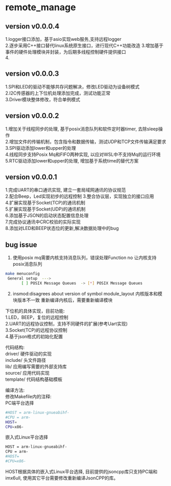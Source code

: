 # remote_manage

## version v0.0.0.4  
1.logger接口添加，基于asio实现web服务,支持远程logger  
2.逐步采用C++接口替代linux系统原生接口，进行现代C++功能改造
3.增加基于事件的硬件处理模块并封装，为后期多线程控制硬件提供接口  
4.

## version v0.0.0.3
1.SPI和LED的驱动不能够共存问题解决，修改LED驱动为设备树模式  
2.I2C传感器的上下位机处理添加完成，测试功能正常  
3.Driver模块整体修改，符合单例模式  

## version v0.0.0.2
1.增加关于线程同步的处理, 基于posix消息队列和软件定时器timer, 去除sleep操作  
2.增加文件的传输机制，包含指令和数据传输，测试UDP和TCP文件传输满足要求  
3.SPI驱动添加lower和upper的处理  
4.线程同步支持Posix Mq和FIFO两种实现, 以应对WSL中不支持Mq的运行环境  
5.RTC驱动添加lower和upper的处理, 增加基于系统time的替代方案

## version v0.0.0.1  
1.完成UART的串口通讯实现, 建立一套局域网通讯的协议规范  
2.配合Beep，Led实现初步的远程控制 
3.整合协议层，实现独立的接口应用  
4.扩展实现基于Socket(TCP)的通讯机制  
5.扩展实现基于Socket(UDP)的通讯机制  
6.添加基于JSON的启动状态配置信息处理  
7.完成协议通讯中CRC校验的实际实现  
8.添加对LED和BEEP状态位的更新,解决数据处理中的bug  

## bug issue
1. 使用posix mq需要内核支持消息队列，错误处理Function no 
让内核支持posix消息队列
```bash
make menuconfig
 General setup  --->
       [ ] POSIX Message Queues  -> [*] POSIX Message Queues 
```
2. insmod:disagrees about version of symbol module_layout
内核版本和模块版本不一致
重新编译内核后，需要重新编译模块

下位机的具体实现，目前功能:  
1.LED，BEEP，复位的远程控制  
2.UART的远程协议控制，支持不同硬件的扩展(参考Uart实现)  
3.Socket(TCP)的远程协议控制  
4.基于json格式的初始化配置  

代码结构:  
driver/     硬件驱动的实现  
include/    头文件路径  
lib/        应用编写需要的外部支持库  
source/     应用代码实现  
template/   代码结构基础模板   

编译方法:   
修改Makefile内的注释:  
PC端平台选择     
```bash  
#HOST = arm-linux-gnueabihf-  
#CPU = arm-
HOST=
CPU=x86-
```
嵌入式Linux平台选择
```bash
HOST = arm-linux-gnueabihf-
CPU = arm-
#HOST=
#CPU=x86-
```
HOST根据具体的嵌入式Linux平台选择, 目前提供的jsoncpp库只支持PC端和imx6ull, 使用其它平台需要修改重新编译JsonCPP的库。  